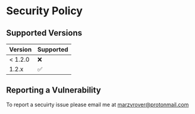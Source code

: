 # Security Policy

## Supported Versions

| Version | Supported          |
| ------- | ------------------ |
| < 1.2.0 | :x:                |
| 1.2.x   | :white_check_mark: |

## Reporting a Vulnerability

To report a secuirty issue please email me at [marzvrover@protonmail.com](mailto:marzvrover@protonmail.com?subject=Security%20Issue%20with%20github:swiftpackages/Heap)
